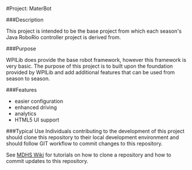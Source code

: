 #Project: MaterBot

###Description

This project is intended to be the base project from which each season's Java RoboRio controller project is derived from. 

###Purpose

WPILib does provide the base robot framework, however this framework is very basic.  The purpose of this project is to built upon the foundation provided by WPILib and add additional features that can be used from season to season.

###Features
* easier configuration
* enhanced driving
* analytics
* HTML5 UI support

###Typical Use
Individuals contributing to the development of this project should clone this repository to their local development environment and should follow GIT workflow to commit changes to this repository.


See [MDHS Wiki](https://github.com/MDHSRobotics/TeamWiki/wiki/) for tutorials on how to clone a repository and how to commit updates to this repository.
